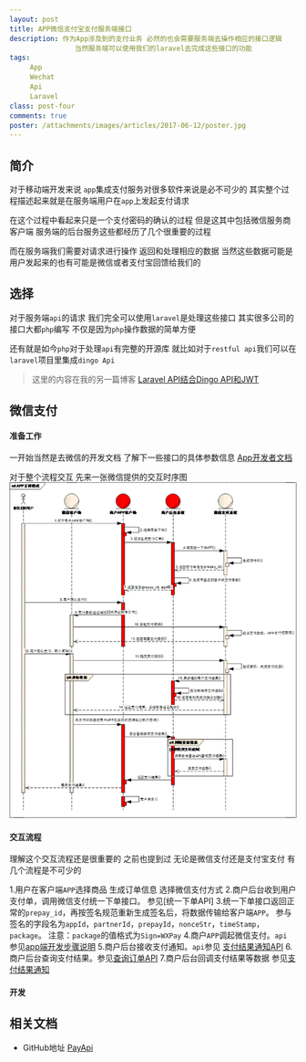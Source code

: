 ```yaml
---
layout: post
title: APP微信支付宝支付服务端接口
description: 作为App涉及到的支付业务 必然的也会需要服务端去操作相应的接口逻辑 
                当然服务端可以使用我们的laravel去完成这些接口的功能
tags:
     App
     Wechat
     Api
     Laravel
class: post-four
comments: true
poster: /attachments/images/articles/2017-06-12/poster.jpg
---
```


## 简介

对于移动端开发来说 `app`集成支付服务对很多软件来说是必不可少的  其实整个过程描述起来就是在服务端用户在`app`上发起支付请求  

在这个过程中看起来只是一个支付密码的确认的过程 但是这其中包括微信服务商 客户端 服务端的后台服务这些都经历了几个很重要的过程

而在服务端我们需要对请求进行操作 返回和处理相应的数据  当然这些数据可能是用户发起来的也有可能是微信或者支付宝回馈给我们的

## 选择
对于服务端`api`的请求 我们完全可以使用`laravel`是处理这些接口  其实很多公司的接口大都`php`编写 不仅是因为`php`操作数据的简单方便

还有就是如今`php`对于处理`api`有完整的开源库 就比如对于`restful api`我们可以在`laravel`项目里集成`dingo Api`


> 这里的内容在我的另一篇博客 [Laravel API结合Dingo API和JWT](http://jellybook.me/articles/2017/03/laravel-jwt-api)

## 微信支付

#### 准备工作

一开始当然是去微信的开发文档 了解下一些接口的具体参数信息  [App开发者文档](https://pay.weixin.qq.com/wiki/doc/api/app/app.php?chapter=8_1)

对于整个流程交互 先来一张微信提供的交互时序图
![1](/attachments/images/articles/2017-06-12/1.png)

#### 交互流程
理解这个交互流程还是很重要的  之前也提到过 无论是微信支付还是支付宝支付 有几个流程是不可少的

1.用户在客户端`APP`选择商品 生成订单信息 选择微信支付方式
2.商户后台收到用户支付单，调用微信支付统一下单接口。 参见[统一下单API]
3.统一下单接口返回正常的`prepay_id`，再按签名规范重新生成签名后，将数据传输给客户端`APP`。
  参与签名的字段名为`appId`，`partnerId`，`prepayId`，`nonceStr`，`timeStamp`，`package`。
  注意：`package`的值格式为`Sign=WXPay`
4.商户`APP`调起微信支付。`api` 参见[app端开发步骤说明](https://pay.weixin.qq.com/wiki/doc/api/app/app.php?chapter=8_5)
5.商户后台接收支付通知。`api`参见 [支付结果通知API](https://pay.weixin.qq.com/wiki/doc/api/app/app.php?chapter=9_7)
6.商户后台查询支付结果。参见[查询订单API](https://pay.weixin.qq.com/wiki/doc/api/app/app.php?chapter=9_2)
7.商户后台回调支付结果等数据 参见[支付结果通知](https://pay.weixin.qq.com/wiki/doc/api/app/app.php?chapter=9_7&index=3)

#### 开发


## 相关文档

- GitHub地址  [PayApi](https://github.com/GeekGhc/PayApi)



